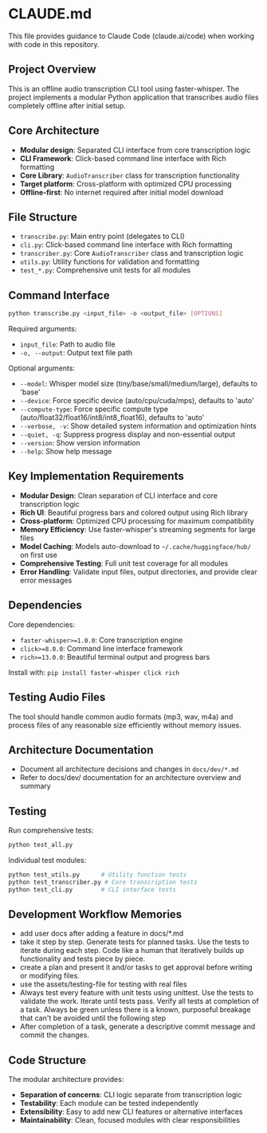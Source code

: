 # CLAUDE.md

This file provides guidance to Claude Code (claude.ai/code) when working with code in this repository.

## Project Overview

This is an offline audio transcription CLI tool using faster-whisper. The project implements a modular Python application that transcribes audio files completely offline after initial setup.

## Core Architecture

- **Modular design**: Separated CLI interface from core transcription logic
- **CLI Framework**: Click-based command line interface with Rich formatting
- **Core Library**: `AudioTranscriber` class for transcription functionality
- **Target platform**: Cross-platform with optimized CPU processing
- **Offline-first**: No internet required after initial model download

## File Structure

- `transcribe.py`: Main entry point (delegates to CLI)
- `cli.py`: Click-based command line interface with Rich formatting
- `transcriber.py`: Core `AudioTranscriber` class and transcription logic
- `utils.py`: Utility functions for validation and formatting
- `test_*.py`: Comprehensive unit tests for all modules

## Command Interface

```bash
python transcribe.py <input_file> -o <output_file> [OPTIONS]
```

Required arguments:
- `input_file`: Path to audio file
- `-o, --output`: Output text file path

Optional arguments:
- `--model`: Whisper model size (tiny/base/small/medium/large), defaults to 'base'
- `--device`: Force specific device (auto/cpu/cuda/mps), defaults to 'auto'
- `--compute-type`: Force specific compute type (auto/float32/float16/int8/int8_float16), defaults to 'auto'
- `--verbose, -v`: Show detailed system information and optimization hints
- `--quiet, -q`: Suppress progress display and non-essential output
- `--version`: Show version information
- `--help`: Show help message

## Key Implementation Requirements

- **Modular Design**: Clean separation of CLI interface and core transcription logic
- **Rich UI**: Beautiful progress bars and colored output using Rich library
- **Cross-platform**: Optimized CPU processing for maximum compatibility
- **Memory Efficiency**: Use faster-whisper's streaming segments for large files
- **Model Caching**: Models auto-download to `~/.cache/huggingface/hub/` on first use
- **Comprehensive Testing**: Full unit test coverage for all modules
- **Error Handling**: Validate input files, output directories, and provide clear error messages

## Dependencies

Core dependencies:
- `faster-whisper>=1.0.0`: Core transcription engine
- `click>=8.0.0`: Command line interface framework
- `rich>=13.0.0`: Beautiful terminal output and progress bars

Install with: `pip install faster-whisper click rich`

## Testing Audio Files

The tool should handle common audio formats (mp3, wav, m4a) and process files of any reasonable size efficiently without memory issues.

## Architecture Documentation

- Document all architecture decisions and changes in `docs/dev/*.md`
- Refer to docs/dev/ documentation for an architecture overview and summary

## Testing

Run comprehensive tests:
```bash
python test_all.py
```

Individual test modules:
```bash
python test_utils.py      # Utility function tests
python test_transcriber.py # Core transcription tests  
python test_cli.py        # CLI interface tests
```

## Development Workflow Memories

- add user docs after adding a feature in docs/*.md
- take it step by step. Generate tests for planned tasks. Use the tests to iterate during each step. Code like a human that iteratively builds up functionality and tests piece by piece.
- create a plan and present it and/or tasks to get approval before writing or modifying files.
- use the assets/testing-file for testing with real files
- Always test every feature with unit tests using unittest. Use the tests to validate the work. Iterate until tests pass. Verify all tests at completion of a task. Always be green unless there is a known, purposeful breakage that can't be avoided until the following step
- After completion of a task, generate a descriptive commit message and commit the changes.

## Code Structure

The modular architecture provides:
- **Separation of concerns**: CLI logic separate from transcription logic
- **Testability**: Each module can be tested independently
- **Extensibility**: Easy to add new CLI features or alternative interfaces
- **Maintainability**: Clean, focused modules with clear responsibilities
